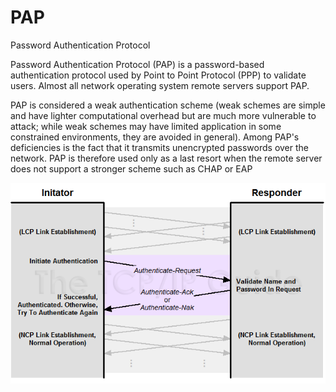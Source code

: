 # PAP


Password Authentication Protocol

Password Authentication Protocol (PAP) is a password-based
authentication protocol used by Point to Point Protocol (PPP) to
validate users. Almost all network operating system remote servers
support PAP.

PAP is considered a weak authentication scheme (weak schemes are simple
and have lighter computational overhead but are much more vulnerable to
attack; while weak schemes may have limited application in some
constrained environments, they are avoided in general). Among PAP's
deficiencies is the fact that it transmits unencrypted passwords over
the network. PAP is therefore used only as a last resort when the remote
server does not support a stronger scheme such as CHAP or EAP

![](./images/15008758.png?width=480)

